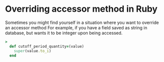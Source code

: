# Overriding accessor method in Ruby

Sometimes you might find yourself in a situation where you want to override an accessor method
For example, if you have a field saved as string in database, but wants it to be integer upon being accessed.

```ruby
>
  def cutoff_period_quantity=(value)
    super(value.to_i)
  end
```